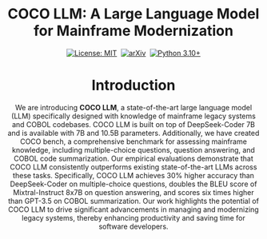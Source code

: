 <div align="center">

# COCO LLM: A Large Language Model for Mainframe Modernization
[![License: MIT](https://img.shields.io/badge/License-MIT-green.svg)](https://opensource.org/licenses/MIT)&nbsp;
[![arXiv](https://img.shields.io/badge/2406.11927-red?style=flat&label=arXiv)](link)&nbsp;
[![Python 3.10+](https://img.shields.io/badge/python-3.10+-blue.svg)](https://www.python.org/downloads/release/python-3100/)



# Introduction

We are introducing **COCO LLM**, a state-of-the-art large language model (LLM) specifically designed with knowledge of mainframe legacy systems and COBOL codebases. COCO LLM is built on top of DeepSeek-Coder 7B and is available with 7B and 10.5B parameters. Additionally, we have created COCO bench, a comprehensive benchmark for assessing mainframe knowledge, including multiple-choice questions, question answering, and COBOL code summarization. Our empirical evaluations demonstrate that COCO LLM consistently outperforms existing state-of-the-art LLMs across these tasks. Specifically, COCO LLM achieves 30% higher accuracy than DeepSeek-Coder on multiple-choice questions, doubles the BLEU score of Mixtral-Instruct 8x7B on question answering, and scores six times higher than GPT-3.5 on COBOL summarization. Our work highlights the potential of COCO LLM to drive significant advancements in managing and modernizing legacy systems, thereby enhancing productivity and saving time for software developers.

